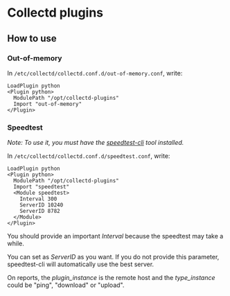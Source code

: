 # Collectd plugins

## How to use

### Out-of-memory

In `/etc/collectd/collectd.conf.d/out-of-memory.conf`, write:

```
LoadPlugin python
<Plugin python>
  ModulePath "/opt/collectd-plugins"
  Import "out-of-memory"
</Plugin>
```

### Speedtest

*Note: To use it, you must have the [speedtest-cli](https://github.com/sivel/speedtest-cli) tool installed.* 

In `/etc/collectd/collectd.conf.d/speedtest.conf`, write:

```
LoadPlugin python
<Plugin python>
  ModulePath "/opt/collectd-plugins"
  Import "speedtest"
  <Module speedtest>
    Interval 300
    ServerID 10240
    ServerID 8782
  </Module>
</Plugin>
```

You should provide an important *Interval* because the speedtest may take a while.

You can set as *ServerID* as you want. If you do not provide this parameter, speedtest-cli will automatically use the best server.

On reports, the *plugin_instance* is the remote host and the *type_instance* could be "ping", "download" or "upload".
